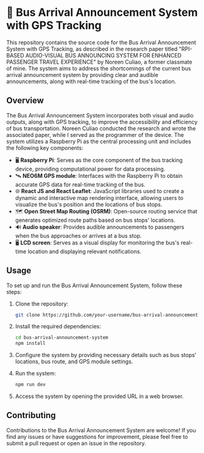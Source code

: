 # 🚌 Bus Arrival Announcement System with GPS Tracking

This repository contains the source code for the Bus Arrival Announcement System with GPS Tracking, as described in the research paper titled "RPI-BASED AUDIO-VISUAL BUS ANNOUNCING SYSTEM FOR ENHANCED PASSENGER TRAVEL EXPERIENCE" by Noreen Culiao, a former classmate of mine. The system aims to address the shortcomings of the current bus arrival announcement system by providing clear and audible announcements, along with real-time tracking of the bus's location.

## Overview

The Bus Arrival Announcement System incorporates both visual and audio outputs, along with GPS tracking, to improve the accessibility and efficiency of bus transportation. Noreen Culiao conducted the research and wrote the associated paper, while I served as the programmer of the device. The system utilizes a Raspberry Pi as the central processing unit and includes the following key components:

- 🖥️ **Raspberry Pi**: Serves as the core component of the bus tracking device, providing computational power for data processing.
- 🛰️ **NEO6M GPS module**: Interfaces with the Raspberry Pi to obtain accurate GPS data for real-time tracking of the bus.
- 🌐 **React JS and React Leaflet**: JavaScript libraries used to create a dynamic and interactive map rendering interface, allowing users to visualize the bus's position and the locations of bus stops.
- 🗺️ **Open Street Map Routing (OSRM)**: Open-source routing service that generates optimized route paths based on bus stops' locations.
- 🔊 **Audio speaker**: Provides audible announcements to passengers when the bus approaches or arrives at a bus stop.
- 🖥️ **LCD screen**: Serves as a visual display for monitoring the bus's real-time location and displaying relevant notifications.

## Usage

To set up and run the Bus Arrival Announcement System, follow these steps:

1. Clone the repository:

   ```bash
   git clone https://github.com/your-username/bus-arrival-announcement-system.git
   ```

2. Install the required dependencies:

   ```bash
   cd bus-arrival-announcement-system
   npm install
   ```

3. Configure the system by providing necessary details such as bus stops' locations, bus route, and GPS module settings.

4. Run the system:

   ```bash
   npm run dev
   ```

5. Access the system by opening the provided URL in a web browser.

## Contributing

Contributions to the Bus Arrival Announcement System are welcome! If you find any issues or have suggestions for improvement, please feel free to submit a pull request or open an issue in the repository.
